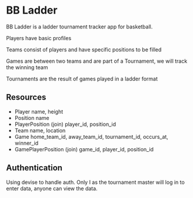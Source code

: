 # BB Ladder

BB Ladder is a ladder tournament tracker app for basketball.

Players have basic profiles

Teams consist of players and have specific positions to be filled

Games are between two teams and are part of a Tournament, we will track the winning team

Tournaments are the result of games played in a ladder format

## Resources

* Player
  name, height
* Position
  name
* PlayerPosition (join)
  player_id, position_id
* Team
  name, location
* Game
  home_team_id, away_team_id, tournament_id, occurs_at, winner_id
* GamePlayerPosition (join)
  game_id, player_id, position_id

## Authentication

Using devise to handle auth. Only I as the tournament master will log in to enter data, anyone can view the data.
